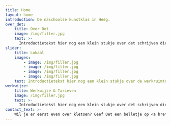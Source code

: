 ```yaml
---
title: Home
layout: home
introduction: De naschoolse kunstklas in Heeg.
over_det: 
    title: Over Det
    image: /img/filler.jpg
    text: >- 
      Introductietekst hier nog een klein stukje over det schrijven die bij mam past. Dit moet ff alles wat er nu is gechreven bij de Over Juf Det maar dan wat compacter. Lorem Ipsum Lorem lorem ipsum solor da ifet tot.
slider:
    title: Lokaal
    images:
        - image: /img/filler.jpg
        - image: /img/filler.jpg
        - image: /img/filler.jpg
        - image: /img/filler.jpg
    text: Introductietekst hier nog een klein stukje over de werkruimte bla bla bla bla. Dit moet ff alles wat er nu is gechreven bij de Over Juf Det maar dan wat ja toch compacter. Lorem Ipsum Lorem lorem ipsum solor da ifet tot.
werkwijze: 
    title: Werkwijze & Tarieven
    image: /img/filler.jpg
    text: >- 
      Introductietekst hier nog een klein stukje over det schrijven die bij mam past. Dit moet ff alles wat er nu is gechreven bij de Over Juf Det maar dan wat compacter. Lorem Ipsum Lorem lorem ipsum solor da ifet tot.
contact_text: >-
    Wil je er eerst even over kletsen? Geef Det een belletje op <a href="tel:+31645932547">+31 6 45 93 25 47</a> of stuur een mailtje naar <a href="mailto:det@jufdet.nl">det@jufdet.nl</a>
---
```

